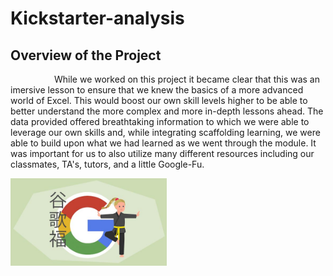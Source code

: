 # Kickstarter-analysis
## Overview of the Project
&emsp;&emsp;&emsp;&emsp;&emsp;While we worked on this project it became clear that this was an imersive lesson to ensure that we knew the basics of a more advanced world of Excel. This would boost our own skill levels higher to be able to better understand the more complex and more in-depth lessons ahead. The data provided offered breathtaking information to which we were able to leverage our own skills and, while integrating scaffolding learning, we were able to build upon what we had learned as we went through the module. It was important for us to also utilize many different resources including our classmates, TA's, tutors, and a little Google-Fu.</p>
<img src="https://github.com/ChristianShada/Kickstarter-analysis/blob/main/Google-Fu5.jpg" width="250">
